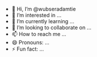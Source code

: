 - 👋 Hi, I’m @wubseradamtie
- 👀 I’m interested in ...
- 🌱 I’m currently learning ...
- 💞️ I’m looking to collaborate on ...
- 📫 How to reach me ...
- 😄 Pronouns: ...
- ⚡ Fun fact: ...

<!---
wubseradamtie/wubseradamtie is a ✨ special ✨ repository because its `README.md` (this file) appears on your GitHub profile.
You can click the Preview link to take a look at your changes.
--->
